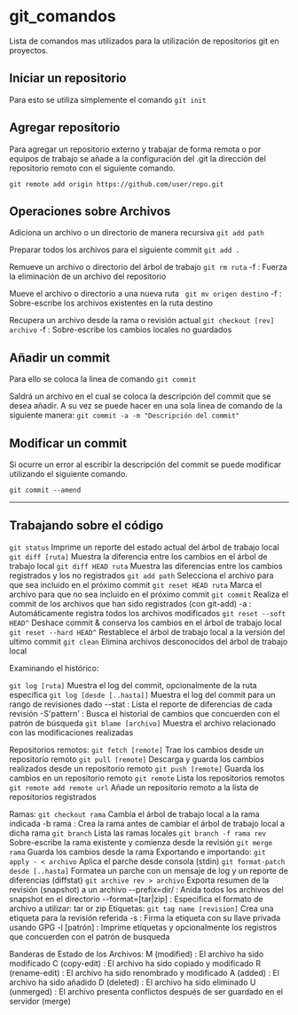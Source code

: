 # git_comandos
Lista de comandos mas utilizados para la utilización de repositorios git en proyectos.

Iniciar un repositorio
----------------------
Para esto se utiliza simplemente el comando 
```git init ```

Agregar repositorio
-------------------
Para agregar un repositorio externo y trabajar de forma remota o por equipos de trabajo se añade a la configuración
del .git la dirección del repositorio remoto con el siguiente comando.
```
git remote add origin https://github.com/user/repo.git
```

Operaciones sobre Archivos
--------------------------
Adiciona un archivo o un directorio de manera recursiva
```git add path```

Preparar todos los archivos para el siguiente commit
```git add . ```

Remueve un archivo o directorio del árbol de trabajo
```git rm ruta```
      -f : Fuerza la eliminación de un archivo del repositorio

Mueve el archivo o directorio a una nueva ruta
``` git mv origen destino```
      -f : Sobre-escribe los archivos existentes en la ruta destino

Recupera un archivo desde la rama o revisión actual
```git checkout [rev] archivo```
      -f : Sobre-escribe los cambios locales no guardados

Añadir un commit
----------------
Para ello se coloca la linea de comando
``` git commit ```

Saldrá un archivo en el cual se coloca la descripción del commit que se desea añadir.
A su vez se puede hacer en una sola linea de comando de la siguiente manera:
``` git commit -a -m "Descripción del commit"  ```

Modificar un commit
-------------------
Si ocurre un error al escribir la descripción del commit se puede modificar utilizando el siguiente comando.
```
git commit --amend
```
--------------------------------------------------------------------------------
Trabajando sobre el código
--------------------------
```git status```
    Imprime un reporte del estado actual del árbol de trabajo local
```git diff [ruta]```
    Muestra la diferencia entre los cambios en el árbol de trabajo local
```git diff HEAD ruta```
    Muestra las diferencias entre los cambios registrados y los no registrados
```git add path```
    Selecciona el archivo para que sea incluido en el próximo commit
```git reset HEAD ruta```
    Marca el archivo para que no sea incluido en el próximo commit
```git commit```
    Realiza el commit de los archivos que han sido registrados (con git-add)
      -a : Automáticamente registra todos los archivos modificados
```git reset --soft HEAD^```
    Deshace commit & conserva los cambios en el árbol de trabajo local
```git reset --hard HEAD^```
    Restablece el árbol de trabajo local a la versión del ultimo commit
```git clean```
    Elimina archivos desconocidos del árbol de trabajo local

Examinando el histórico:

```git log [ruta]```
    Muestra el log del commit, opcionalmente de la ruta especifica
```git log [desde [..hasta]]```
    Muestra el log del commit para un rango de revisiones dado
      --stat : Lista el reporte de diferencias de cada revisión
      -S'pattern' : Busca el historial de cambios que concuerden con el patrón de búsqueda
```git blame [archivo]```
    Muestra el archivo relacionado con las modificaciones realizadas

Repositorios remotos:
```git fetch [remote]```
    Trae los cambios desde un repositorio remoto
```git pull [remote]```
    Descarga y guarda los cambios realizados desde un repositorio remoto
```git push [remote]```
    Guarda los cambios en un repositorio remoto
```git remote```
    Lista los repositorios remotos
```git remote add remote url```
    Añade un repositorio remoto a la lista de repositorios registrados

Ramas:
```git checkout rama```
    Cambia el árbol de trabajo local a la rama indicada
      -b rama : Crea la rama antes de cambiar el árbol de trabajo local a dicha rama
```git branch```
    Lista las ramas locales
```git branch -f rama rev```
    Sobre-escribe la rama existente y comienza desde la revisión
```git merge rama```
    Guarda los cambios desde la rama
Exportando e importando:
```git apply - < archivo```
    Aplica el parche desde consola (stdin)
```git format-patch desde [..hasta]```
    Formatea un parche con un mensaje de log y un reporte de diferencias (diffstat)
```git archive rev > archivo```
    Exporta resumen de la revisión (snapshot) a un archivo
      --prefix=dir/ : Anida todos los archivos del snapshot en el directorio
      --format=[tar|zip] : Especifica el formato de archivo a utilizar: tar or zip
Etiquetas:
```git tag name [revision]```
    Crea una etiqueta para la revisión referida
      -s : Firma la etiqueta con su llave privada usando GPG
      -l [patrón] : Imprime etiquetas y opcionalmente los registros que concuerden con el patrón de busqueda

Banderas de Estado de los Archivos:
M (modified) : El archivo ha sido modificado
C (copy-edit) : El archivo ha sido copiado y modificado
R (rename-edit) : El archivo ha sido renombrado y modificado
A (added) : El archivo ha sido añadido
D (deleted) : El archivo ha sido eliminado
U (unmerged) : El archivo presenta conflictos después de ser guardado en el servidor (merge)




